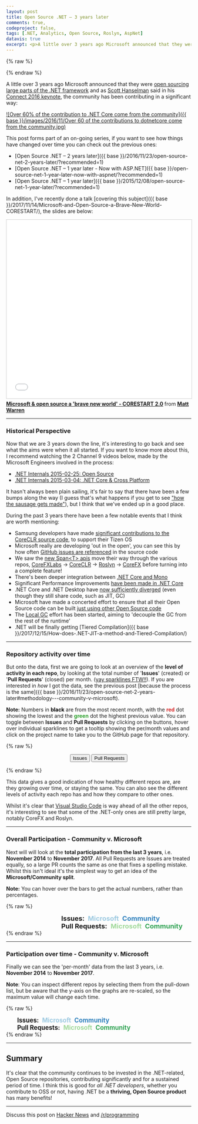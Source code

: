 ```yaml
---
layout: post
title: Open Source .NET – 3 years later
comments: true,
codeproject: false,
tags: [.NET, Analytics, Open Source, Roslyn, AspNet]
datavis: true
excerpt: <p>A little over 3 years ago Microsoft announced that they were <a href="http://www.hanselman.com/blog/AnnouncingNET2015NETAsOpenSourceNETOnMacAndLinuxAndVisualStudioCommunity.aspx">open sourcing large parts of the .NET framework</a> and as <a href="https://twitter.com/shanselman">Scott Hanselman</a> said in his <a href="https://channel9.msdn.com/Events/Connect/2016/Keynotes-Scott-Guthrie-and-Scott-Hanselman">Connect 2016 keynote</a>, the community has been contributing in a significant way:</p>
---
```


{% raw %}
<link rel='stylesheet' href='/datavis/dotnet-oss.css'>
<script src='/datavis/dotnet-oss.js' type='text/javascript'></script>
{% endraw %}

A little over 3 years ago Microsoft announced that they were [open sourcing large parts of the .NET framework](http://www.hanselman.com/blog/AnnouncingNET2015NETAsOpenSourceNETOnMacAndLinuxAndVisualStudioCommunity.aspx) and as [Scott Hanselman](https://twitter.com/shanselman) said in his [Connect 2016 keynote](https://channel9.msdn.com/Events/Connect/2016/Keynotes-Scott-Guthrie-and-Scott-Hanselman), the community has been contributing in a significant way:

[![Over 60% of the contribution to .NET Core come from the community]({{ base }}/images/2016/11/Over 60 of the contributions to dotnetcore come from the community.jpg)](https://twitter.com/poweredbyaltnet/status/798942478195970048)

This post forms part of an on-going series, if you want to see how things have changed over time you can check out the previous ones:

- [Open Source .NET – 2 years later]({{ base }}/2016/11/23/open-source-net-2-years-later/?recommended=1)
- [Open Source .NET – 1 year later - Now with ASP.NET]({{ base }}/open-source-net-1-year-later-now-with-aspnet/?recommended=1)
- [Open Source .NET – 1 year later]({{ base }}/2015/12/08/open-source-net-1-year-later/?recommended=1)

In addition, I've recently done a talk [covering this subject]({{ base }}/2017/11/14/Microsoft-and-Open-Source-a-Brave-New-World-CORESTART/), the slides are below:

<iframe src="//www.slideshare.net/slideshow/embed_code/key/bSYyRobLw3jMLq" width="595" height="485" frameborder="0" marginwidth="0" marginheight="0" scrolling="no" style="border:1px solid #CCC; border-width:1px; margin-bottom:5px; max-width: 100%;" allowfullscreen> </iframe> <div style="margin-bottom:5px"> <strong> <a href="//www.slideshare.net/mattwarren/microsoft-open-source-a-brave-new-world-corestart-20" title="Microsoft &amp; open source a &#x27;brave new world&#x27; - CORESTART 2.0" target="_blank">Microsoft &amp; open source a &#x27;brave new world&#x27; - CORESTART 2.0</a> </strong> from <strong><a href="https://www.slideshare.net/mattwarren" target="_blank">Matt Warren</a></strong> </div>

----

### Historical Perspective

Now that we are 3 years down the line, it's interesting to go back and see what the aims were when it all started. If you want to know more about this, I recommend watching the 2 Channel 9 videos below, made by the Microsoft Engineers involved in the process:

- [.NET Internals 2015-02-25: Open Source](https://channel9.msdn.com/Blogs/dotnet/NET-Foundations-2015-02-25)
- [.NET Internals 2015-03-04: .NET Core & Cross Platform](https://channel9.msdn.com/Blogs/dotnet/NET-Foundations-2015-03-04)

It hasn't always been plain sailing, it's fair to say that there have been a few bumps along the way (I guess that's what happens if you get to see ["how the sausage gets made"](https://english.stackexchange.com/questions/120739/a-peek-into-the-sausage-factory)), but I think that we've ended up in a good place.

During the past 3 years there have been a few notable events that I think are worth mentioning:

- Samsung developers have made [significant contributions to the CoreCLR source code](https://github.com/dotnet/coreclr/issues/8496#issuecomment-351463875), to support their Tizen OS
- Microsoft really are developing 'out in the open', you can see this by how often [GitHub issues are referenced](https://github.com/dotnet/coreclr/search?utf8=%E2%9C%93&q=%22https%3A%2F%2Fgithub.com%2Fdotnet%2Fcoreclr%22+language%3AC%2B%2B+language%3AC%23&type=Code) in the source code
- We saw the [new Span&lt;T&gt; apis](https://msdn.microsoft.com/en-us/magazine/mt814808) move their way through the various repos, [CoreFXLabs](https://github.com/dotnet/corefxlab/search?q=Span&type=Commits&utf8=%E2%9C%93) -> [CoreCLR](https://github.com/dotnet/coreclr/search?q=Span&type=Commits&utf8=%E2%9C%93) -> [Roslyn](https://github.com/dotnet/roslyn/search?q=Span&type=Commits&utf8=%E2%9C%93) -> [CoreFX](https://github.com/dotnet/corefx/search?q=Span&type=Commits&utf8=%E2%9C%93) before turning into a complete feature!
- There's been deeper integration between [.NET Core and Mono](https://github.com/dotnet/corefx/issues/25379)
- Significant Performance Improvements [have been made in .NET Core](https://blogs.msdn.microsoft.com/dotnet/2017/06/07/performance-improvements-in-net-core/)
- .NET Core and .NET Desktop have [now sufficiently diverged](https://github.com/dotnet/coreclr/pull/9044#issuecomment-274543630) (even though they still share code, such as JIT, GC)
- Microsoft have made a concerted effort to ensure that all their Open Source code can be built [just using other Open Source code](https://github.com/dotnet/coreclr/issues/14345)
- The [Local GC](https://github.com/dotnet/coreclr/projects/3) effort has been started, aiming to 'decouple the GC from the rest of the runtime'
- .NET will be finally getting [Tiered Compilation]({{ base }}/2017/12/15/How-does-.NET-JIT-a-method-and-Tiered-Compilation/)

----

### Repository activity over time

But onto the data, first we are going to look at an overview of the **level of activity in each repo**, by looking at the total number of '**Issues**' (created) or '**Pull Requests**' (closed) per month. ([yay sparklines FTW!!](http://www.edwardtufte.com/bboard/q-and-a-fetch-msg?msg_id=0001OR)). If you are interested in *how* I got the data, see the previous post [because the process is the same]({{ base }}/2016/11/23/open-source-net-2-years-later#methodology---community-v-microsoft).

**Note:** Numbers in <span style="color:rgb(0,0,0);font-weight:bold;">black</span> are from the most recent month, with the <span style="color:#d62728;font-weight:bold;">red</span> dot showing the lowest and the <span style="color:#2ca02c;font-weight:bold;">green</span> dot the highest previous value. You can toggle between **Issues** and **Pull Requests** by clicking on the buttons, hover over individual sparklines to get a tooltip showing the per/month values and click on the project name to take you to the GitHub page for that repository.

{% raw %}
<section class="press" align="center">
<!-- <section class="gradient" align="center"> -->
  <button id="btnIssues" class="active">Issues</button>
  <button id="btnPRs">Pull Requests</button>
</section>

<div id="textbox" class="rChartHeader">
  <!-- The Start/End dates are setup dynamically, once the data is loaded -->
  <p id="dataStartDate" class="alignleft"></p>
  <p id="dataEndDate" class="alignright"></p>
</div>
<div style="clear: both;"></div>

<!-- All the sparklines are added to this div -->
<div id='sparkLines' class="rChart nvd3">
</div>
{% endraw %}

This data gives a good indication of how healthy different repos are, are they growing over time, or staying the same. You can also see the different levels of activity each repo has and how they compare to other ones.

Whilst it's clear that [Visual Studio Code](https://github.com/microsoft/vscode) is way ahead of all the other repos, it's interesting to see that some of the .NET-only ones are still pretty large, notably CoreFX and Roslyn.

----

### Overall Participation - Community v. Microsoft

Next will will look at the **total participation from the last 3 years**, i.e. **November 2014** to **November 2017**. All Pull Requests are Issues are treated equally, so a large PR counts the same as one that fixes a spelling mistake. Whilst this isn't ideal it's the simplest way to get an idea of the **Microsoft/Community split**.

**Note:** You can hover over the bars to get the actual numbers, rather than percentages.

{% raw %}
<body>
  <!-- TODO do this in css styles, not inline!! -->
  <div class="g-chart-issues">
    <span style="font-weight:bold;font-size:large;margin-left:150px;"> Issues: </span>
    <span style="color:#9ecae1;font-weight:bold;font-size:large;margin-left:5px;"> Microsoft </span>
    <span style="color:#3182bd;font-weight:bold;font-size:large;margin-left:5px;"> Community </span>
  </div>
  <div class="g-chart-pull-requests">
    <span style="font-weight:bold;font-size:large;margin-left:150px;"> Pull Requests: </span>
    <span style="color:#a1d99b;font-weight:bold;font-size:large;margin-left:5px;"> Microsoft </span>
    <span style="color:#31a354;font-weight:bold;font-size:large;margin-left:5px;"> Community </span>
  </div>
</body>
{% endraw %}

----

### Participation over time - Community v. Microsoft

Finally we can see the 'per-month' data from the last 3 years, i.e. **November 2014** to **November 2017**.

**Note**: You can inspect different repos by selecting them from the pull-down list, but be aware that the y-axis on the graphs are re-scaled, so the maximum value will change each time.

{% raw %}
<div id='issuesGraph'>
  <!-- TODO do this in css styles, not inline!! -->
  <span style="font-weight:bold;font-size:larger;margin-left:30px;"> Issues: </span>
  <span style="color:#9ecae1;font-weight:bold;font-size:larger;margin-left:5px;"> Microsoft </span>
  <span style="color:#3182bd;font-weight:bold;font-size:larger;margin-left:5px;"> Community </span>
  <!-- <form>
    <label><input type="radio" name="mode" value="stacked" checked> Stacked</label>
    <label><input type="radio" name="mode" value="grouped"> Grouped</label>
  </form> -->
</div>

<div id='pullRequestsGraph'>
  <!-- TODO do this in css styles, not inline!! -->
  <span style="font-weight:bold;font-size:larger;margin-left:30px;"> Pull Requests: </span>
  <span style="color:#a1d99b;font-weight:bold;font-size:larger;margin-left:5px;"> Microsoft </span>
  <span style="color:#31a354;font-weight:bold;font-size:larger;margin-left:5px;"> Community </span>
  <!-- <form>
    <label><input type="radio" name="mode" value="stacked" checked> Stacked</label>
    <label><input type="radio" name="mode" value="grouped"> Grouped</label>
  </form> -->
</div>
{% endraw %}

----

## Summary

It's clear that the community continues to be invested in the .NET-related, Open Source repositories, contributing significantly and for a sustained period of time. I think this is good for *all .NET developers*, whether you contribute to OSS or not, having .NET be a **thriving, Open Source product** has many benefits!

----

Discuss this post on [Hacker News](https://news.ycombinator.com/item?id=15998856) and [/r/programming](https://www.reddit.com/r/programming/comments/7lh19z/open_source_net_3_years_later/)


